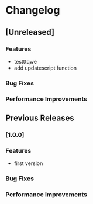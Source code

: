 # Changelog

## [Unreleased]

### Features
  - testttqwe
  - add updatescript function

### Bug Fixes

### Performance Improvements

## Previous Releases

### [1.0.0]

### Features
  - first version

### Bug Fixes

### Performance Improvements
